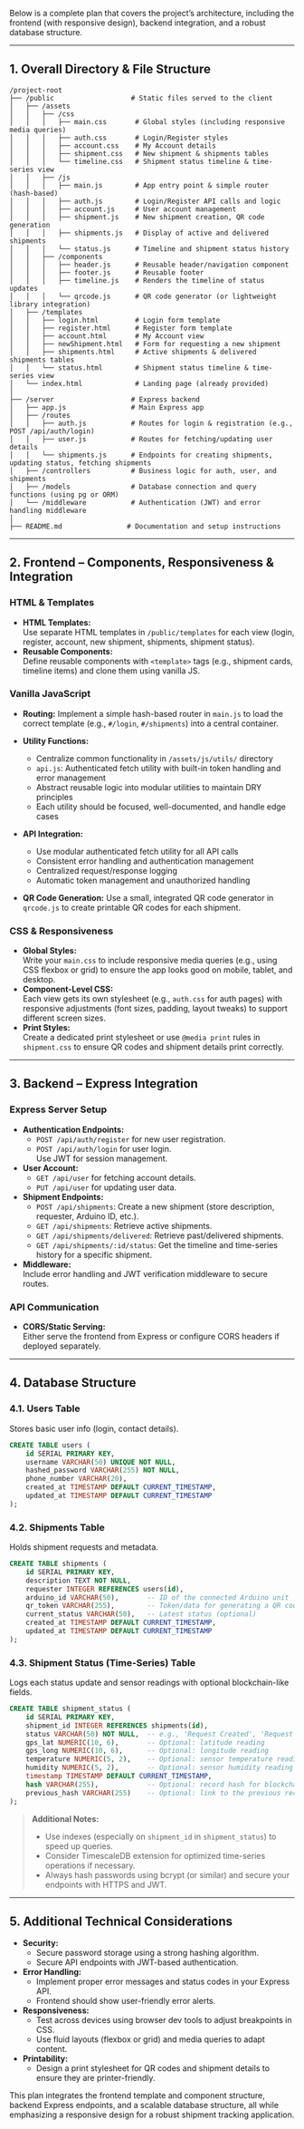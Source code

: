 Below is a complete plan that covers the project’s architecture, including the frontend (with responsive design), backend integration, and a robust database structure.

---

## 1. Overall Directory & File Structure

```
/project-root
├── /public                   # Static files served to the client
│   ├── /assets
│   │   ├── /css
│   │   │   ├── main.css       # Global styles (including responsive media queries)
│   │   │   ├── auth.css       # Login/Register styles
│   │   │   ├── account.css    # My Account details
│   │   │   ├── shipment.css   # New shipment & shipments tables
│   │   │   └── timeline.css   # Shipment status timeline & time-series view
│   │   ├── /js
│   │   │   ├── main.js        # App entry point & simple router (hash-based)
│   │   │   ├── auth.js        # Login/Register API calls and logic
│   │   │   ├── account.js     # User account management
│   │   │   ├── shipment.js    # New shipment creation, QR code generation
│   │   │   ├── shipments.js   # Display of active and delivered shipments
│   │   │   └── status.js      # Timeline and shipment status history
│   │   ├── /components
│   │   │   ├── header.js      # Reusable header/navigation component
│   │   │   ├── footer.js      # Reusable footer
│   │   │   ├── timeline.js    # Renders the timeline of status updates
│   │   │   └── qrcode.js      # QR code generator (or lightweight library integration)
│   ├── /templates
│   │   ├── login.html         # Login form template
│   │   ├── register.html      # Register form template
│   │   ├── account.html       # My Account view
│   │   ├── newShipment.html   # Form for requesting a new shipment
│   │   ├── shipments.html     # Active shipments & delivered shipments tables
│   │   └── status.html        # Shipment status timeline & time-series view
│   └── index.html             # Landing page (already provided)
│
├── /server                   # Express backend
│   ├── app.js                # Main Express app
│   ├── /routes
│   │   ├── auth.js           # Routes for login & registration (e.g., POST /api/auth/login)
│   │   ├── user.js           # Routes for fetching/updating user details
│   │   └── shipments.js      # Endpoints for creating shipments, updating status, fetching shipments
│   ├── /controllers          # Business logic for auth, user, and shipments
│   ├── /models               # Database connection and query functions (using pg or ORM)
│   └── /middleware           # Authentication (JWT) and error handling middleware
│
├── README.md                # Documentation and setup instructions
```

---

## 2. Frontend – Components, Responsiveness & Integration

### HTML & Templates

- **HTML Templates:**  
  Use separate HTML templates in `/public/templates` for each view (login, register, account, new shipment, shipments, shipment status).
- **Reusable Components:**  
  Define reusable components with `<template>` tags (e.g., shipment cards, timeline items) and clone them using vanilla JS.

### Vanilla JavaScript

- **Routing:**
  Implement a simple hash-based router in `main.js` to load the correct template (e.g., `#/login`, `#/shipments`) into a central container.

- **Utility Functions:**

  - Centralize common functionality in `/assets/js/utils/` directory
  - `api.js`: Authenticated fetch utility with built-in token handling and error management
  - Abstract reusable logic into modular utilities to maintain DRY principles
  - Each utility should be focused, well-documented, and handle edge cases

- **API Integration:**

  - Use modular authenticated fetch utility for all API calls
  - Consistent error handling and authentication management
  - Centralized request/response logging
  - Automatic token management and unauthorized handling

- **QR Code Generation:**
  Use a small, integrated QR code generator in `qrcode.js` to create printable QR codes for each shipment.

### CSS & Responsiveness

- **Global Styles:**  
  Write your `main.css` to include responsive media queries (e.g., using CSS flexbox or grid) to ensure the app looks good on mobile, tablet, and desktop.
- **Component-Level CSS:**  
  Each view gets its own stylesheet (e.g., `auth.css` for auth pages) with responsive adjustments (font sizes, padding, layout tweaks) to support different screen sizes.
- **Print Styles:**  
  Create a dedicated print stylesheet or use `@media print` rules in `shipment.css` to ensure QR codes and shipment details print correctly.

---

## 3. Backend – Express Integration

### Express Server Setup

- **Authentication Endpoints:**
  - `POST /api/auth/register` for new user registration.
  - `POST /api/auth/login` for user login.  
    Use JWT for session management.
- **User Account:**
  - `GET /api/user` for fetching account details.
  - `PUT /api/user` for updating user data.
- **Shipment Endpoints:**
  - `POST /api/shipments`: Create a new shipment (store description, requester, Arduino ID, etc.).
  - `GET /api/shipments`: Retrieve active shipments.
  - `GET /api/shipments/delivered`: Retrieve past/delivered shipments.
  - `GET /api/shipments/:id/status`: Get the timeline and time-series history for a specific shipment.
- **Middleware:**  
  Include error handling and JWT verification middleware to secure routes.

### API Communication

- **CORS/Static Serving:**  
  Either serve the frontend from Express or configure CORS headers if deployed separately.

---

## 4. Database Structure

### 4.1. Users Table

Stores basic user info (login, contact details).

```sql
CREATE TABLE users (
    id SERIAL PRIMARY KEY,
    username VARCHAR(50) UNIQUE NOT NULL,
    hashed_password VARCHAR(255) NOT NULL,
    phone_number VARCHAR(20),
    created_at TIMESTAMP DEFAULT CURRENT_TIMESTAMP,
    updated_at TIMESTAMP DEFAULT CURRENT_TIMESTAMP
);
```

### 4.2. Shipments Table

Holds shipment requests and metadata.

```sql
CREATE TABLE shipments (
    id SERIAL PRIMARY KEY,
    description TEXT NOT NULL,
    requester INTEGER REFERENCES users(id),
    arduino_id VARCHAR(50),       -- ID of the connected Arduino unit
    qr_token VARCHAR(255),        -- Token/data for generating a QR code
    current_status VARCHAR(50),   -- Latest status (optional)
    created_at TIMESTAMP DEFAULT CURRENT_TIMESTAMP,
    updated_at TIMESTAMP DEFAULT CURRENT_TIMESTAMP
);
```

### 4.3. Shipment Status (Time-Series) Table

Logs each status update and sensor readings with optional blockchain-like fields.

```sql
CREATE TABLE shipment_status (
    id SERIAL PRIMARY KEY,
    shipment_id INTEGER REFERENCES shipments(id),
    status VARCHAR(50) NOT NULL,  -- e.g., 'Request Created', 'Request Received', 'Delivering', 'Done Delivering'
    gps_lat NUMERIC(10, 6),       -- Optional: latitude reading
    gps_long NUMERIC(10, 6),      -- Optional: longitude reading
    temperature NUMERIC(5, 2),    -- Optional: sensor temperature reading
    humidity NUMERIC(5, 2),       -- Optional: sensor humidity reading
    timestamp TIMESTAMP DEFAULT CURRENT_TIMESTAMP,
    hash VARCHAR(255),            -- Optional: record hash for blockchain-like integrity
    previous_hash VARCHAR(255)    -- Optional: link to the previous record's hash
);
```

> **Additional Notes:**
>
> - Use indexes (especially on `shipment_id` in `shipment_status`) to speed up queries.
> - Consider TimescaleDB extension for optimized time-series operations if necessary.
> - Always hash passwords using bcrypt (or similar) and secure your endpoints with HTTPS and JWT.

---

## 5. Additional Technical Considerations

- **Security:**
  - Secure password storage using a strong hashing algorithm.
  - Secure API endpoints with JWT-based authentication.
- **Error Handling:**
  - Implement proper error messages and status codes in your Express API.
  - Frontend should show user-friendly error alerts.
- **Responsiveness:**
  - Test across devices using browser dev tools to adjust breakpoints in CSS.
  - Use fluid layouts (flexbox or grid) and media queries to adapt content.
- **Printability:**
  - Design a print stylesheet for QR codes and shipment details to ensure they are printer-friendly.

This plan integrates the frontend template and component structure, backend Express endpoints, and a scalable database structure, all while emphasizing a responsive design for a robust shipment tracking application.
